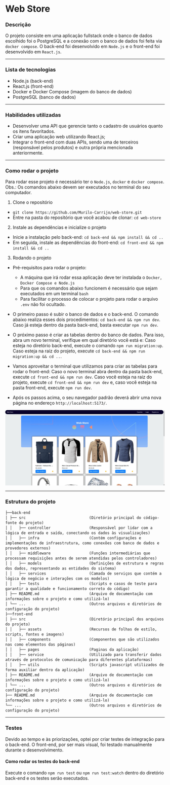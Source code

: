 # Web Store

### Descrição

O projeto consiste em uma aplicação fullstack onde o banco de dados escolhido foi o PostgreSQL e a conexão com o banco de dados foi feita via `docker compose`. O back-end foi desenvolvido em `Node.js` e o front-end foi desenvolvido em `React.js`.

---

### Lista de tecnologias

- Node.js (back-end)
- React.js (front-end)
- Docker e Docker Compose (imagem do banco de dados)
- PostgreSQL (banco de dados)

---

### Habilidades utilizadas

- Desenvolver uma API que gerencie tanto o cadastro de usuários quanto os itens favoritados.
- Criar uma aplicação web utilizando React.js;
- Integrar o front-end com duas APIs, sendo uma de terceiros (responsável pelos produtos) e outra própria mencionada anteriormente.

---

### Como rodar o projeto

Para rodar esse projeto é necessário ter o `Node.js`, `docker` e `docker compose`.
Obs.: Os comandos abaixo devem ser executados no terminal do seu computador.

1. Clone o repositório

- `git clone https://github.com/Murilo-Carrijo/web-store.git`
- Entre na pasta do repositório que você acabou de clonar:
  `cd web-store`

2. Instale as dependências e inicialize o projeto

- Inicie a instalação pelo back-end:
  `cd back-end && npm install && cd ..`
- Em seguida, instale as dependências do front-end:
  `cd front-end && npm install && cd ..`

3. Rodando o projeto

- Pré-requisitos para rodar o projeto:

  - A máquina que irá rodar essa aplicação deve ter instalada o `Docker, Docker Compose e Node.js`
  - Para que os comandos abaixo funcionem é necessário que sejam executados em um terminal `bash`
  - Para facilitar o processo de colocar o projeto para rodar o arquivo `.env` não foi ocultado.

- O primeiro passo é subir o banco de dados e o back-end. O comando abaixo realiza esses dois procedimentos:
  `cd back-end && npm run dev`. Caso já esteja dentro da pasta back-end, basta executar `npm run dev`.

- O próximo passo é criar as tabelas dentro do banco de dados. Para isso, abra um novo terminal, verifique em qual diretório você está e:
  Caso esteja no diretório back-end, execute o comando `npm run migration:up`. Caso esteja na raiz do projeto, execute `cd back-end && npm run migration:up && cd ..`.

- Vamos aproveitar o terminal que utilizamos para criar as tabelas para rodar o front-end:
  Caso o novo terminal abra dentro da pasta back-end, execute `cd front-end && npm run dev`. Caso você esteja na raiz do projeto, execute `cd front-end && npm run dev` e, caso você esteja na pasta front-end, execute `npm run dev`.

- Após os passos acima, o seu navegador padrão deverá abrir uma nova página no endereço `http://localhost:5173/`.

![image](home.jpeg)

---

### Estrutura do projeto

```
├──back-end
│ ├── src                            (Diretório principal do código-fonte do projeto)
│ │   ├── controller                 (Responsável por lidar com a lógica de entrada e saída, conectando os dados às visualizações)
│ │   ├── infra                      (Contém configurações e implementações de infraestrutura, como conexões com banco de dados e provedores externos)
│ │   ├── middleware                 (Funções intermediárias que processam requisições antes de serem atendidas pelos controladores)
│ │   ├── models                     (Definições de estrutura e regras dos dados, representando as entidades do sistema)
│ │   ├── services                   (Camada de serviços que contém a lógica de negócio e interações com os modelos)
│ │   ├── tests                      (Scripts e casos de teste para garantir a qualidade e funcionamento correto do código)
│ ├── README.md                      (Arquivo de documentação com informações sobre o projeto e como utilizá-lo)
│ └── ...                            (Outros arquivos e diretórios de configuração do projeto)
├──front-end
│ ├── src                            (Diretório principal dos arquivos do projeto)
│ │   ├── assets                     (Recursos de folhas de estilo, scripts, fontes e imagens)
│ │   ├── components                 (Componentes que são utilizados nas como elementos das páginas)
│ │   ├── pages                      (Paginas da aplicação)
│ │   ├── service                    (Utilizado para transferir dados através de protocolos de comunicação para diferentes plataformas)
│ │   ├── utils                      (Scripts javascript utilizados de forma auxiliar dentro da aplicação)
│ ├── README.md                      (Arquivo de documentação com informações sobre o projeto e como utilizá-lo)
│ └── ...                            (Outros arquivos e diretórios de configuração do projeto)
├── README.md                        (Arquivo de documentação com informações sobre o projeto e como utilizá-lo)
└── ...                              (Outros arquivos e diretórios de configuração do projeto)
```

---

### Testes

Devido ao tempo e às priorizações, optei por criar testes de integração para o back-end. O front-end, por ser mais visual, foi testado manualmente durante o desenvolvimento.

#### Como rodar os testes do back-end

Execute o comando `npm run test` ou `npm run test:watch` dentro do diretório back-end e os testes serão executados.
